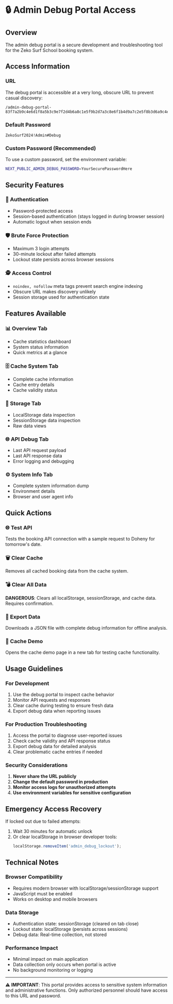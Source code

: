 # 🔒 Admin Debug Portal Access

## Overview
The admin debug portal is a secure development and troubleshooting tool for the Zeko Surf School booking system.

## Access Information

### URL
The debug portal is accessible at a very long, obscure URL to prevent casual discovery:

```
/admin-debug-portal-83f7a2b9c4e6d1f8a5b3c9e7f2d4b6a8c1e5f9b2d7a3c8e6f1b4d9a7c2e5f8b3d6a9c4e7f1b8d5a2c9e6f3b7d4a1c8e5f2b9d6a3c7e4f1b8d5a2
```

### Default Password
```
ZekoSurf2024!Admin#Debug
```

### Custom Password (Recommended)
To use a custom password, set the environment variable:
```bash
NEXT_PUBLIC_ADMIN_DEBUG_PASSWORD=YourSecurePasswordHere
```

## Security Features

### 🔐 Authentication
- Password-protected access
- Session-based authentication (stays logged in during browser session)
- Automatic logout when session ends

### 🛡️ Brute Force Protection
- Maximum 3 login attempts
- 30-minute lockout after failed attempts
- Lockout state persists across browser sessions

### 🕵️ Access Control
- `noindex, nofollow` meta tags prevent search engine indexing
- Obscure URL makes discovery unlikely
- Session storage used for authentication state

## Features Available

### 📊 Overview Tab
- Cache statistics dashboard
- System status information
- Quick metrics at a glance

### 🗄️ Cache System Tab
- Complete cache information
- Cache entry details
- Cache validity status

### 💾 Storage Tab
- LocalStorage data inspection
- SessionStorage data inspection
- Raw data views

### 🌐 API Debug Tab
- Last API request payload
- Last API response data
- Error logging and debugging

### ⚙️ System Info Tab
- Complete system information dump
- Environment details
- Browser and user agent info

## Quick Actions

### 🌐 Test API
Tests the booking API connection with a sample request to Doheny for tomorrow's date.

### 🗑️ Clear Cache
Removes all cached booking data from the cache system.

### 💣 Clear All Data
**DANGEROUS**: Clears all localStorage, sessionStorage, and cache data. Requires confirmation.

### 📁 Export Data
Downloads a JSON file with complete debug information for offline analysis.

### 🧪 Cache Demo
Opens the cache demo page in a new tab for testing cache functionality.

## Usage Guidelines

### For Development
1. Use the debug portal to inspect cache behavior
2. Monitor API requests and responses
3. Clear cache during testing to ensure fresh data
4. Export debug data when reporting issues

### For Production Troubleshooting
1. Access the portal to diagnose user-reported issues
2. Check cache validity and API response status
3. Export debug data for detailed analysis
4. Clear problematic cache entries if needed

### Security Considerations
1. **Never share the URL publicly**
2. **Change the default password in production**
3. **Monitor access logs for unauthorized attempts**
4. **Use environment variables for sensitive configuration**

## Emergency Access Recovery

If locked out due to failed attempts:
1. Wait 30 minutes for automatic unlock
2. Or clear localStorage in browser developer tools:
   ```javascript
   localStorage.removeItem('admin_debug_lockout');
   ```

## Technical Notes

### Browser Compatibility
- Requires modern browser with localStorage/sessionStorage support
- JavaScript must be enabled
- Works on desktop and mobile browsers

### Data Storage
- Authentication state: sessionStorage (cleared on tab close)
- Lockout state: localStorage (persists across sessions)
- Debug data: Real-time collection, not stored

### Performance Impact
- Minimal impact on main application
- Data collection only occurs when portal is active
- No background monitoring or logging

---

⚠️ **IMPORTANT**: This portal provides access to sensitive system information and administrative functions. Only authorized personnel should have access to this URL and password. 